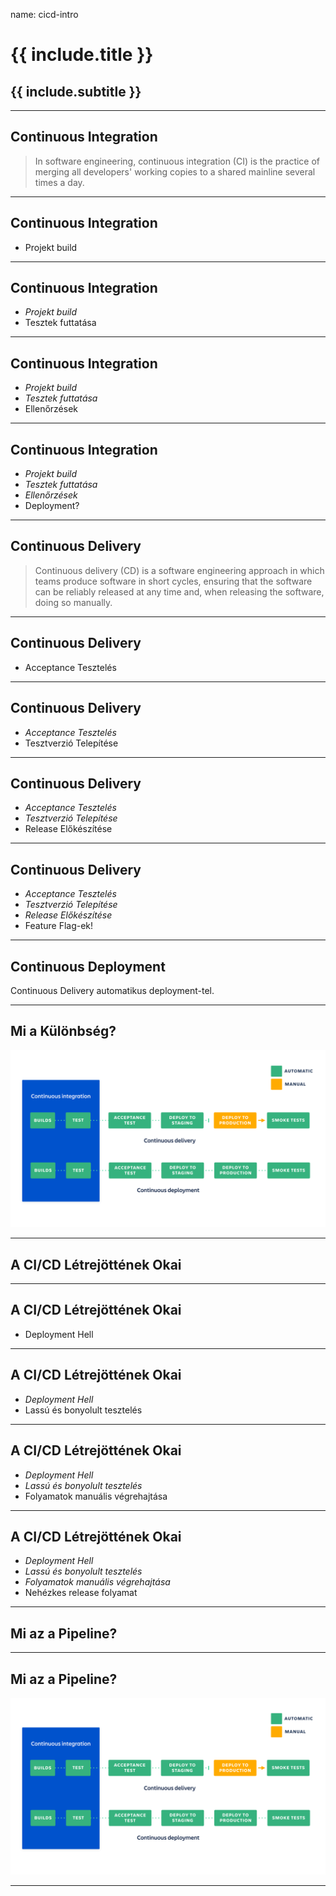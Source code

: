 name: cicd-intro

# {{ include.title }}
## {{ include.subtitle }}

---

## Continuous Integration

> In software engineering, continuous integration (CI) is the practice of merging all developers' working copies to a shared mainline several times a day.

---

## Continuous Integration

- Projekt build

---

## Continuous Integration

- *Projekt build*
- Tesztek futtatása

---

## Continuous Integration

- *Projekt build*
- *Tesztek futtatása*
- Ellenőrzések

---

## Continuous Integration

- *Projekt build*
- *Tesztek futtatása*
- *Ellenőrzések*
- Deployment?
---

## Continuous Delivery

> Continuous delivery (CD) is a software engineering approach in which teams produce software in short cycles, ensuring that the software can be reliably released at any time and, when releasing the software, doing so manually.

---

## Continuous Delivery

- Acceptance Tesztelés


---

## Continuous Delivery

- *Acceptance Tesztelés*
- Tesztverzió Telepítése

---

## Continuous Delivery

- *Acceptance Tesztelés*
- *Tesztverzió Telepítése*
- Release Előkészítése

---

## Continuous Delivery

- *Acceptance Tesztelés*
- *Tesztverzió Telepítése*
- *Release Előkészítése*
- Feature Flag-ek!

---

## Continuous Deployment

Continuous Delivery automatikus deployment-tel.

---

## Mi a Különbség?

![CI/CD](/assets/img/cicd.png)

---

## A CI/CD Létrejöttének Okai

---

## A CI/CD Létrejöttének Okai

- Deployment Hell

---

## A CI/CD Létrejöttének Okai

- *Deployment Hell*
- Lassú és bonyolult tesztelés

---

## A CI/CD Létrejöttének Okai

- *Deployment Hell*
- *Lassú és bonyolult tesztelés*
- Folyamatok manuális végrehajtása

---

## A CI/CD Létrejöttének Okai

- *Deployment Hell*
- *Lassú és bonyolult tesztelés*
- *Folyamatok manuális végrehajtása*
- Nehézkes release folyamat

---

## Mi az a Pipeline?


---

## Mi az a Pipeline?

![CI/CD](/assets/img/cicd.png)

---
